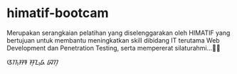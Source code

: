 # himatif-bootcam
Merupakan serangkaian pelatihan yang diselenggarakan oleh HIMATIF yang bertujuan untuk membantu meningkatkan skill dibidang IT terutama Web Development dan Penetration Testing, serta mempererat silaturahmi…🎉🎉 

ᮃᮊ᮪ᮞᮛ  ᮞᮥᮔ᮪ᮓ  ᮘᮊᮥ
